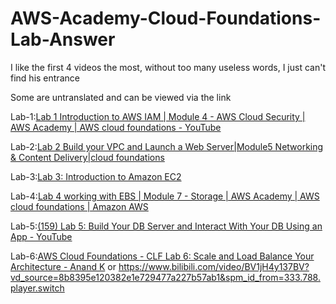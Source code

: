 # AWS-Academy-Cloud-Foundations-Lab-Answer

I like the first 4 videos the most, without too many useless words, I just can't find his entrance

Some are untranslated and can be viewed via the link

Lab-1:[Lab 1 Introduction to AWS IAM | Module 4 - AWS Cloud Security | AWS Academy | AWS cloud foundations - YouTube](https://www.youtube.com/watch?v=ZNwdiYGIFrw)

Lab-2:[Lab 2 Build your VPC and Launch a Web Server|Module5 Networking & Content Delivery|cloud foundations](https://www.youtube.com/watch?v=pFZ2Sj5zJco)

Lab-3:[Lab 3: Introduction to Amazon EC2](https://www.youtube.com/watch?v=jGx3GxbrQRo)

Lab-4:[Lab 4 working with EBS | Module 7 - Storage | AWS Academy | AWS cloud foundations | Amazon AWS](https://www.youtube.com/watch?v=xLWLwlVEOBE)

Lab-5:[(159) Lab 5: Build Your DB Server and Interact With Your DB Using an App - YouTube](https://www.youtube.com/watch?v=sVamI6Z_8g4)

Lab-6:[AWS Cloud Foundations - CLF Lab 6: Scale and Load Balance Your Architecture - Anand K](https://www.youtube.com/watch?v=sCBiR9-YaTw&t=7s)
or
https://www.bilibili.com/video/BV1jH4y137BV?vd_source=8b8395e120382e1e729477a227b57ab1&spm_id_from=333.788.player.switch
